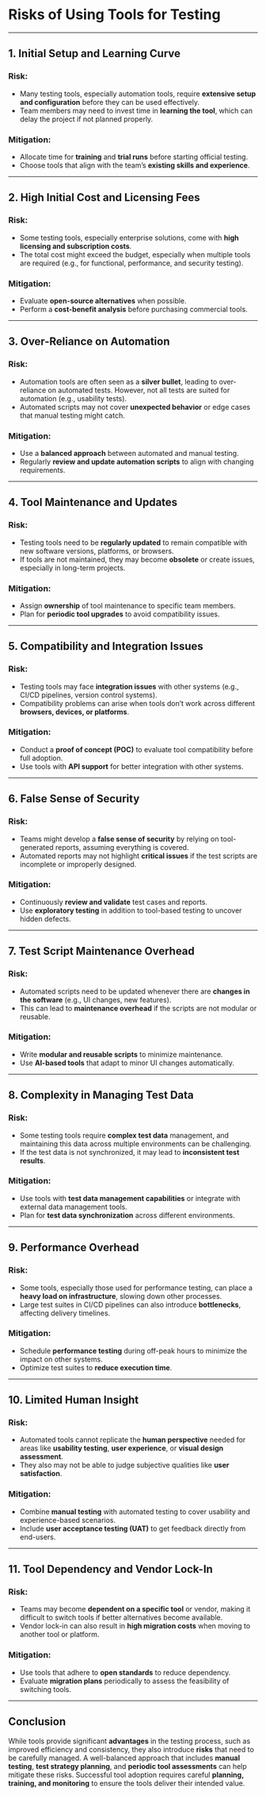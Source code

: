 # Risks of Using Tools for Testing

---

## 1. **Initial Setup and Learning Curve**

### Risk:
- Many testing tools, especially automation tools, require **extensive setup and configuration** before they can be used effectively.
- Team members may need to invest time in **learning the tool**, which can delay the project if not planned properly.

### Mitigation:
- Allocate time for **training** and **trial runs** before starting official testing.
- Choose tools that align with the team’s **existing skills and experience**.

---

## 2. **High Initial Cost and Licensing Fees**

### Risk:
- Some testing tools, especially enterprise solutions, come with **high licensing and subscription costs**.
- The total cost might exceed the budget, especially when multiple tools are required (e.g., for functional, performance, and security testing).

### Mitigation:
- Evaluate **open-source alternatives** when possible.
- Perform a **cost-benefit analysis** before purchasing commercial tools.

---

## 3. **Over-Reliance on Automation**

### Risk:
- Automation tools are often seen as a **silver bullet**, leading to over-reliance on automated tests. However, not all tests are suited for automation (e.g., usability tests).
- Automated scripts may not cover **unexpected behavior** or edge cases that manual testing might catch.

### Mitigation:
- Use a **balanced approach** between automated and manual testing.
- Regularly **review and update automation scripts** to align with changing requirements.

---

## 4. **Tool Maintenance and Updates**

### Risk:
- Testing tools need to be **regularly updated** to remain compatible with new software versions, platforms, or browsers.
- If tools are not maintained, they may become **obsolete** or create issues, especially in long-term projects.

### Mitigation:
- Assign **ownership** of tool maintenance to specific team members.
- Plan for **periodic tool upgrades** to avoid compatibility issues.

---

## 5. **Compatibility and Integration Issues**

### Risk:
- Testing tools may face **integration issues** with other systems (e.g., CI/CD pipelines, version control systems).
- Compatibility problems can arise when tools don’t work across different **browsers, devices, or platforms**.

### Mitigation:
- Conduct a **proof of concept (POC)** to evaluate tool compatibility before full adoption.
- Use tools with **API support** for better integration with other systems.

---

## 6. **False Sense of Security**

### Risk:
- Teams might develop a **false sense of security** by relying on tool-generated reports, assuming everything is covered.
- Automated reports may not highlight **critical issues** if the test scripts are incomplete or improperly designed.

### Mitigation:
- Continuously **review and validate** test cases and reports.
- Use **exploratory testing** in addition to tool-based testing to uncover hidden defects.

---

## 7. **Test Script Maintenance Overhead**

### Risk:
- Automated scripts need to be updated whenever there are **changes in the software** (e.g., UI changes, new features).
- This can lead to **maintenance overhead** if the scripts are not modular or reusable.

### Mitigation:
- Write **modular and reusable scripts** to minimize maintenance.
- Use **AI-based tools** that adapt to minor UI changes automatically.

---

## 8. **Complexity in Managing Test Data**

### Risk:
- Some testing tools require **complex test data** management, and maintaining this data across multiple environments can be challenging.
- If the test data is not synchronized, it may lead to **inconsistent test results**.

### Mitigation:
- Use tools with **test data management capabilities** or integrate with external data management tools.
- Plan for **test data synchronization** across different environments.

---

## 9. **Performance Overhead**

### Risk:
- Some tools, especially those used for performance testing, can place a **heavy load on infrastructure**, slowing down other processes.
- Large test suites in CI/CD pipelines can also introduce **bottlenecks**, affecting delivery timelines.

### Mitigation:
- Schedule **performance testing** during off-peak hours to minimize the impact on other systems.
- Optimize test suites to **reduce execution time**.

---

## 10. **Limited Human Insight**

### Risk:
- Automated tools cannot replicate the **human perspective** needed for areas like **usability testing**, **user experience**, or **visual design assessment**.
- They also may not be able to judge subjective qualities like **user satisfaction**.

### Mitigation:
- Combine **manual testing** with automated testing to cover usability and experience-based scenarios.
- Include **user acceptance testing (UAT)** to get feedback directly from end-users.

---

## 11. **Tool Dependency and Vendor Lock-In**

### Risk:
- Teams may become **dependent on a specific tool** or vendor, making it difficult to switch tools if better alternatives become available.
- Vendor lock-in can also result in **high migration costs** when moving to another tool or platform.

### Mitigation:
- Use tools that adhere to **open standards** to reduce dependency.
- Evaluate **migration plans** periodically to assess the feasibility of switching tools.

---

## Conclusion

While tools provide significant **advantages** in the testing process, such as improved efficiency and consistency, they also introduce **risks** that need to be carefully managed. A well-balanced approach that includes **manual testing**, **test strategy planning**, and **periodic tool assessments** can help mitigate these risks. Successful tool adoption requires careful **planning, training, and monitoring** to ensure the tools deliver their intended value.
